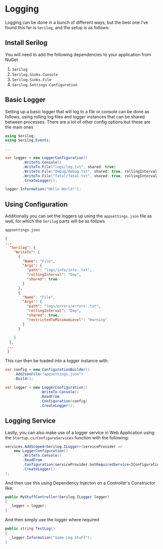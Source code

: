 # Logging

Logging can be done in a bunch of different ways, but the best one I've found this far is `Serilog`, and the setup is as follows:

## Install Serilog

You will need to add the following dependencies to your application from NuGet

1. `Serilog`
2. `Serilog.Sinks.Console`
3. `Serilog.Sinks.File`
4. `Serilog.Settings.Configuration`

## Basic Logger

Setting up a basic logger that will log to a file or console can be done as follows, using rolling log files and logger instances that can be shared between processes. There are a lot of other config options but these are the main ones

```cs
using Serilog;
using Serilog.Events;

...

var logger = new LoggerConfiguration()
        .WriteTo.Console()
        .WriteTo.File("logs/log.txt", shared: true)
        .WriteTo.File("debug/debug.txt", shared: true, rollingInterval: RollingInterval.Hour, restrictedToMinimumLevel: LogEventLevel.Debug)
        .WriteTo.File("fatal/fatal.txt", shared: true, rollingInterval: RollingInterval.Day, restrictedToMinimumLevel: LogEventLevel.Fatal)
        .CreateLogger();

logger.Information("Hello World!");
```

## Using Configuration

Additionally you can set the loggers up using the `appsettings.json` file as well, for which the `Serilog` parts will be as follows

`appsettings.json`

```json
{
...
  "Serilog": {
    "WriteTo": [
      {
        "Name": "File",
        "Args": {
          "path": "logs/info/info-.txt",
          "rollingInterval": "Day",
          "shared": true
        }
      },
      {
        "Name": "File",
        "Args": {
          "path": "logs/errors/errors-.txt",
          "rollingInterval": "Day",
          "shared": true,
          "restrictedToMinimumLevel": "Warning"
        }
      }
      
    ]
  },
 ...
 }
```

This can then be loaded into a logger instance with:


```cs
var config = new ConfigurationBuilder()
    .AddJsonFile("appsettings.json")
    .Build();
    
var logger = new LoggerConfiguration()
                .WriteTo.Console()
                .ReadFrom
                .Configuration(config)
                .CreateLogger();
```

## Logging Service

Lastly, you can also make use of a logger service in Web Application using the `Startup.cs/ConfigureServices` function with the following:

```cs
services.AddScoped<Serilog.ILogger>(serviceProvider =>
    new LoggerConfiguration()
        .WriteTo.Console()
        .ReadFrom
        .Configuration(serviceProvider.GetRequiredService<IConfiguration>())
        .CreateLogger()
);
```

And then use this using Dependency Injecton on a Controller's Constructor like:

```cs
public MyStuffController(Serilog.ILogger logger)
{
  _logger = logger;
}
```

And then simply use the logger where required

```cs
public string TestLog()
{
  _logger.Information("Some Log Stuff");
}
